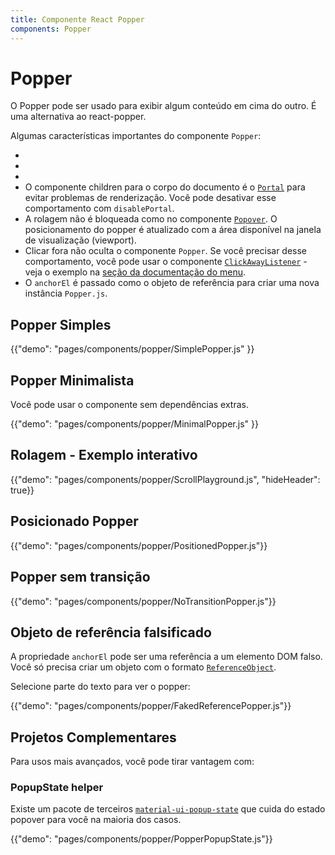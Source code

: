 ```yaml
---
title: Componente React Popper
components: Popper
---
```


# Popper

<p class="description">O Popper pode ser usado para exibir algum conteúdo em cima do outro. É uma alternativa ao react-popper.</p>

Algumas características importantes do componente `Popper`:

- 
- 
- 
- O componente children para o corpo do documento é o [`Portal`](/components/portal/) para evitar problemas de renderização. Você pode desativar esse comportamento com `disablePortal`.
- A rolagem não é bloqueada como no componente [`Popover`](/components/popover/). O posicionamento do popper é atualizado com a área disponível na janela de visualização (viewport).
- Clicar fora não oculta o componente `Popper`. Se você precisar desse comportamento, você pode usar o componente [`ClickAwayListener`](/components/click-away-listener/) - veja o exemplo na [seção da documentação do menu](/components/menus/#menulist-composition).
- O `anchorEl` é passado como o objeto de referência para criar uma nova instância `Popper.js`.

## Popper Simples

{{"demo": "pages/components/popper/SimplePopper.js" }}

## Popper Minimalista

Você pode usar o componente sem dependências extras.

{{"demo": "pages/components/popper/MinimalPopper.js" }}

## Rolagem - Exemplo interativo

{{"demo": "pages/components/popper/ScrollPlayground.js", "hideHeader": true}}

## Posicionado Popper

{{"demo": "pages/components/popper/PositionedPopper.js"}}

## Popper sem transição

{{"demo": "pages/components/popper/NoTransitionPopper.js"}}

## Objeto de referência falsificado

A propriedade `anchorEl` pode ser uma referência a um elemento DOM falso. Você só precisa criar um objeto com o formato [`ReferenceObject`](https://github.com/FezVrasta/popper.js/blob/0642ce0ddeffe3c7c033a412d4d60ce7ec8193c3/packages/popper/index.d.ts#L118-L123).

Selecione parte do texto para ver o popper:

{{"demo": "pages/components/popper/FakedReferencePopper.js"}}

## Projetos Complementares

Para usos mais avançados, você pode tirar vantagem com:

### PopupState helper

Existe um pacote de terceiros [`material-ui-popup-state`](https://github.com/jcoreio/material-ui-popup-state) que cuida do estado popover para você na maioria dos casos.

{{"demo": "pages/components/popper/PopperPopupState.js"}}